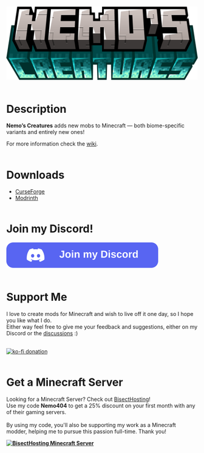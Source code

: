 ![Nemo's Creatures](https://github.com/NemoNotFound/NemoNotFound/blob/master/resources/minecraft_projects/titles/png/nemos_creatures.png?raw=true)
<br><br>

# Description
**Nemo’s Creatures** adds new mobs to Minecraft — both biome-specific variants and entirely new ones!

For more information check the [wiki](https://github.com/NemoNotFound/NemosCreatures/wiki).
<br><br>

# Downloads
- [CurseForge](https://curseforge.com/minecraft/mc-mods/nemos-creatures)
- [Modrinth](https://modrinth.com/mod/nemos-creatures)
<br><br>

# Join my Discord!
[![Join my Discord](https://github.com/NemoNotFound/NemoNotFound/blob/master/resources/svg/join_discord_button.svg?raw=true)](https://discord.com/invite/yxs9dga)
<br><br>

# Support Me
I love to create mods for Minecraft and wish to live off it one day, so I hope you like what I do. <br>
Either way feel free to give me your feedback and suggestions, either on my Discord or the [discussions](https://github.com/NemoNotFound/NemosCreatures/discussions/) :)
<br><br>

[![ko-fi donation](https://ko-fi.com/img/githubbutton_sm.svg)](https://ko-fi.devnemo.com)
<br><br>

# Get a Minecraft Server
Looking for a Minecraft Server? Check out [BisectHosting](https://bisecthosting.com/Nemo404)! <br>
Use my code **Nemo404** to get a 25% discount on your first month with any of their gaming servers. <br><br>
By using my code, you'll also be supporting my work as a Minecraft modder, helping me to pursue this passion full-time. Thank you!

[**![BisectHosting Minecraft Server](https://www.bisecthosting.com/partners/custom-banners/e6d95b5e-b7fb-47eb-ad78-4dc6071a6171.png)**](https://bisecthosting.com/Nemo404)
